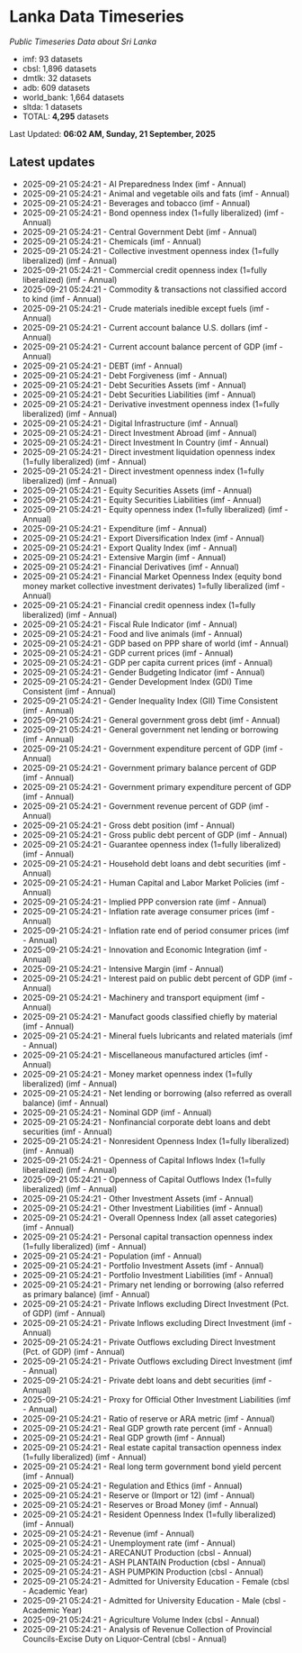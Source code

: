 # Lanka Data Timeseries
*Public Timeseries Data about Sri Lanka*

* imf: 93 datasets
* cbsl: 1,896 datasets
* dmtlk: 32 datasets
* adb: 609 datasets
* world_bank: 1,664 datasets
* sltda: 1 datasets
* TOTAL: **4,295** datasets

Last Updated: **06:02 AM, Sunday, 21 September, 2025**

## Latest updates

* 2025-09-21 05:24:21 - AI Preparedness Index (imf - Annual)
* 2025-09-21 05:24:21 - Animal and vegetable oils and fats (imf - Annual)
* 2025-09-21 05:24:21 - Beverages and tobacco (imf - Annual)
* 2025-09-21 05:24:21 - Bond openness index (1=fully liberalized) (imf - Annual)
* 2025-09-21 05:24:21 - Central Government Debt (imf - Annual)
* 2025-09-21 05:24:21 - Chemicals (imf - Annual)
* 2025-09-21 05:24:21 - Collective investment openness index (1=fully liberalized) (imf - Annual)
* 2025-09-21 05:24:21 - Commercial credit openness index (1=fully liberalized) (imf - Annual)
* 2025-09-21 05:24:21 - Commodity & transactions not classified accord to kind (imf - Annual)
* 2025-09-21 05:24:21 - Crude materials inedible except fuels (imf - Annual)
* 2025-09-21 05:24:21 - Current account balance U.S. dollars (imf - Annual)
* 2025-09-21 05:24:21 - Current account balance percent of GDP (imf - Annual)
* 2025-09-21 05:24:21 - DEBT (imf - Annual)
* 2025-09-21 05:24:21 - Debt Forgiveness (imf - Annual)
* 2025-09-21 05:24:21 - Debt Securities Assets (imf - Annual)
* 2025-09-21 05:24:21 - Debt Securities Liabilities (imf - Annual)
* 2025-09-21 05:24:21 - Derivative investment openness index (1=fully liberalized) (imf - Annual)
* 2025-09-21 05:24:21 - Digital Infrastructure (imf - Annual)
* 2025-09-21 05:24:21 - Direct Investment Abroad (imf - Annual)
* 2025-09-21 05:24:21 - Direct Investment In Country (imf - Annual)
* 2025-09-21 05:24:21 - Direct investment liquidation openness index (1=fully liberalized) (imf - Annual)
* 2025-09-21 05:24:21 - Direct investment openness index (1=fully liberalized) (imf - Annual)
* 2025-09-21 05:24:21 - Equity Securities Assets (imf - Annual)
* 2025-09-21 05:24:21 - Equity Securities Liabilities (imf - Annual)
* 2025-09-21 05:24:21 - Equity openness index (1=fully liberalized) (imf - Annual)
* 2025-09-21 05:24:21 - Expenditure (imf - Annual)
* 2025-09-21 05:24:21 - Export Diversification Index (imf - Annual)
* 2025-09-21 05:24:21 - Export Quality Index (imf - Annual)
* 2025-09-21 05:24:21 - Extensive Margin (imf - Annual)
* 2025-09-21 05:24:21 - Financial Derivatives (imf - Annual)
* 2025-09-21 05:24:21 - Financial Market Openness Index (equity bond money market collective investment derivates) 1=fully liberalized (imf - Annual)
* 2025-09-21 05:24:21 - Financial credit openness index (1=fully liberalized) (imf - Annual)
* 2025-09-21 05:24:21 - Fiscal Rule Indicator (imf - Annual)
* 2025-09-21 05:24:21 - Food and live animals (imf - Annual)
* 2025-09-21 05:24:21 - GDP based on PPP share of world (imf - Annual)
* 2025-09-21 05:24:21 - GDP current prices (imf - Annual)
* 2025-09-21 05:24:21 - GDP per capita current prices (imf - Annual)
* 2025-09-21 05:24:21 - Gender Budgeting Indicator (imf - Annual)
* 2025-09-21 05:24:21 - Gender Development Index (GDI) Time Consistent (imf - Annual)
* 2025-09-21 05:24:21 - Gender Inequality Index (GII) Time Consistent (imf - Annual)
* 2025-09-21 05:24:21 - General government gross debt (imf - Annual)
* 2025-09-21 05:24:21 - General government net lending or borrowing (imf - Annual)
* 2025-09-21 05:24:21 - Government expenditure percent of GDP (imf - Annual)
* 2025-09-21 05:24:21 - Government primary balance percent of GDP (imf - Annual)
* 2025-09-21 05:24:21 - Government primary expenditure percent of GDP (imf - Annual)
* 2025-09-21 05:24:21 - Government revenue percent of GDP (imf - Annual)
* 2025-09-21 05:24:21 - Gross debt position (imf - Annual)
* 2025-09-21 05:24:21 - Gross public debt percent of GDP (imf - Annual)
* 2025-09-21 05:24:21 - Guarantee openness index (1=fully liberalized) (imf - Annual)
* 2025-09-21 05:24:21 - Household debt loans and debt securities (imf - Annual)
* 2025-09-21 05:24:21 - Human Capital and Labor Market Policies (imf - Annual)
* 2025-09-21 05:24:21 - Implied PPP conversion rate (imf - Annual)
* 2025-09-21 05:24:21 - Inflation rate average consumer prices (imf - Annual)
* 2025-09-21 05:24:21 - Inflation rate end of period consumer prices (imf - Annual)
* 2025-09-21 05:24:21 - Innovation and Economic Integration (imf - Annual)
* 2025-09-21 05:24:21 - Intensive Margin (imf - Annual)
* 2025-09-21 05:24:21 - Interest paid on public debt percent of GDP (imf - Annual)
* 2025-09-21 05:24:21 - Machinery and transport equipment (imf - Annual)
* 2025-09-21 05:24:21 - Manufact goods classified chiefly by material (imf - Annual)
* 2025-09-21 05:24:21 - Mineral fuels lubricants and related materials (imf - Annual)
* 2025-09-21 05:24:21 - Miscellaneous manufactured articles (imf - Annual)
* 2025-09-21 05:24:21 - Money market openness index (1=fully liberalized) (imf - Annual)
* 2025-09-21 05:24:21 - Net lending or borrowing (also referred as overall balance) (imf - Annual)
* 2025-09-21 05:24:21 - Nominal GDP (imf - Annual)
* 2025-09-21 05:24:21 - Nonfinancial corporate debt loans and debt securities (imf - Annual)
* 2025-09-21 05:24:21 - Nonresident Openness Index (1=fully liberalized) (imf - Annual)
* 2025-09-21 05:24:21 - Openness of Capital Inflows Index (1=fully liberalized) (imf - Annual)
* 2025-09-21 05:24:21 - Openness of Capital Outflows Index (1=fully liberalized) (imf - Annual)
* 2025-09-21 05:24:21 - Other Investment Assets (imf - Annual)
* 2025-09-21 05:24:21 - Other Investment Liabilities (imf - Annual)
* 2025-09-21 05:24:21 - Overall Openness Index (all asset categories) (imf - Annual)
* 2025-09-21 05:24:21 - Personal capital transaction openness index (1=fully liberalized) (imf - Annual)
* 2025-09-21 05:24:21 - Population (imf - Annual)
* 2025-09-21 05:24:21 - Portfolio Investment Assets (imf - Annual)
* 2025-09-21 05:24:21 - Portfolio Investment Liabilities (imf - Annual)
* 2025-09-21 05:24:21 - Primary net lending or borrowing (also referred as primary balance) (imf - Annual)
* 2025-09-21 05:24:21 - Private Inflows excluding Direct Investment (Pct. of GDP) (imf - Annual)
* 2025-09-21 05:24:21 - Private Inflows excluding Direct Investment (imf - Annual)
* 2025-09-21 05:24:21 - Private Outflows excluding Direct Investment (Pct. of GDP) (imf - Annual)
* 2025-09-21 05:24:21 - Private Outflows excluding Direct Investment (imf - Annual)
* 2025-09-21 05:24:21 - Private debt loans and debt securities (imf - Annual)
* 2025-09-21 05:24:21 - Proxy for Official Other Investment Liabilities (imf - Annual)
* 2025-09-21 05:24:21 - Ratio of reserve or ARA metric (imf - Annual)
* 2025-09-21 05:24:21 - Real GDP growth rate percent (imf - Annual)
* 2025-09-21 05:24:21 - Real GDP growth (imf - Annual)
* 2025-09-21 05:24:21 - Real estate capital transaction openness index (1=fully liberalized) (imf - Annual)
* 2025-09-21 05:24:21 - Real long term government bond yield percent (imf - Annual)
* 2025-09-21 05:24:21 - Regulation and Ethics (imf - Annual)
* 2025-09-21 05:24:21 - Reserve or (Import or 12) (imf - Annual)
* 2025-09-21 05:24:21 - Reserves or Broad Money (imf - Annual)
* 2025-09-21 05:24:21 - Resident Openness Index (1=fully liberalized) (imf - Annual)
* 2025-09-21 05:24:21 - Revenue (imf - Annual)
* 2025-09-21 05:24:21 - Unemployment rate (imf - Annual)
* 2025-09-21 05:24:21 - ARECANUT Production (cbsl - Annual)
* 2025-09-21 05:24:21 - ASH PLANTAIN Production (cbsl - Annual)
* 2025-09-21 05:24:21 - ASH PUMPKIN Production (cbsl - Annual)
* 2025-09-21 05:24:21 - Admitted for University Education - Female (cbsl - Academic Year)
* 2025-09-21 05:24:21 - Admitted for University Education - Male (cbsl - Academic Year)
* 2025-09-21 05:24:21 - Agriculture Volume Index (cbsl - Annual)
* 2025-09-21 05:24:21 - Analysis of Revenue Collection of Provincial Councils-Excise Duty on Liquor-Central (cbsl - Annual)